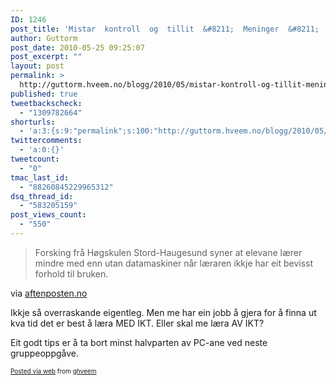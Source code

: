 ```yaml
---
ID: 1246
post_title: 'Mistar  kontroll  og  tillit  &#8211;  Meninger  &#8211;  Kommentarer  &#8211;  Aftenposten.no'
author: Guttorm
post_date: 2010-05-25 09:25:07
post_excerpt: ""
layout: post
permalink: >
  http://guttorm.hveem.no/blogg/2010/05/mistar-kontroll-og-tillit-meninger-kommentarer-aftenposten-no/
published: true
tweetbackscheck:
  - "1309782664"
shorturls:
  - 'a:3:{s:9:"permalink";s:100:"http://guttorm.hveem.no/blogg/2010/05/mistar-kontroll-og-tillit-meninger-kommentarer-aftenposten-no/";s:7:"tinyurl";s:26:"http://tinyurl.com/6gauyxj";s:4:"isgd";s:19:"http://is.gd/KAvvBo";}'
twittercomments:
  - 'a:0:{}'
tweetcount:
  - "0"
tmac_last_id:
  - "88260845229965312"
dsq_thread_id:
  - "583205159"
post_views_count:
  - "550"
---
```

<div class='posterous_autopost'><div class="posterous_bookmarklet_entry"> <blockquote class="posterous_short_quote">Forsking frå Høgskulen Stord-Haugesund syner at elevane lærer mindre med enn utan datamaskiner når læraren ikkje har eit bevisst forhold til bruken.</blockquote>    <div class="posterous_quote_citation">via <a href="http://www.aftenposten.no/meninger/kommentarer/article3663443.ece">aftenposten.no</a></div> <p>Ikkje så overraskande eigentleg. Men me har ein jobb å gjera for å finna ut kva tid det er best å læra MED IKT. Eller skal me læra AV IKT? </p><p>Eit godt tips er å ta bort minst halvparten av PC-ane ved neste gruppeoppgåve.</p></div>      <p style="font-size: 10px;">  <a href="http://posterous.com">Posted via web</a>   from <a href="http://ghveem.posterous.com/mistar-kontroll-og-tillit-meninger-kommentare">ghveem</a>  </p>  </div>